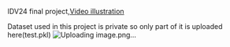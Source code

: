 IDV24 final project,[Video illustration](https://www.youtube.com/watch?v=ZCIpDxLSSdg)

Dataset used in this project is private so only part of it is uploaded here(test.pkl)
![Uploading image.png…]()
